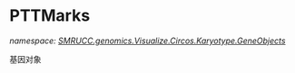 ﻿# PTTMarks
_namespace: [SMRUCC.genomics.Visualize.Circos.Karyotype.GeneObjects](./index.md)_

基因对象




